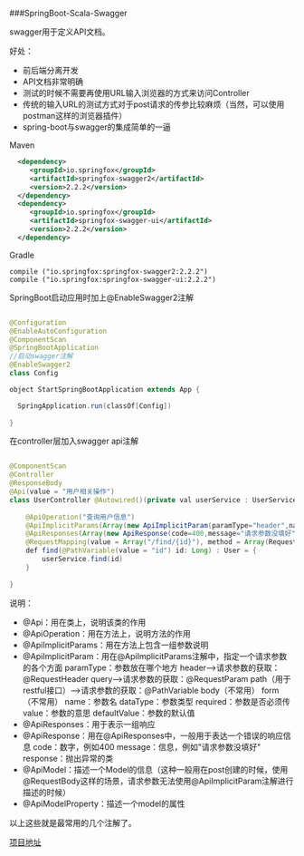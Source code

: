 ###SpringBoot-Scala-Swagger

swagger用于定义API文档。

好处：

* 前后端分离开发
* API文档非常明确
* 测试的时候不需要再使用URL输入浏览器的方式来访问Controller
* 传统的输入URL的测试方式对于post请求的传参比较麻烦（当然，可以使用postman这样的浏览器插件）
* spring-boot与swagger的集成简单的一逼

Maven

```Xml
  <dependency>
     <groupId>io.springfox</groupId>
     <artifactId>springfox-swagger2</artifactId>
     <version>2.2.2</version>
  </dependency>
  <dependency>
     <groupId>io.springfox</groupId>
     <artifactId>springfox-swagger-ui</artifactId>
     <version>2.2.2</version>
  </dependency>
```

Gradle

	compile ("io.springfox:springfox-swagger2:2.2.2")
    compile ("io.springfox:springfox-swagger-ui:2.2.2")

SpringBoot启动应用时加上@EnableSwagger2注解

```Java

@Configuration
@EnableAutoConfiguration
@ComponentScan
@SpringBootApplication
//启动swagger注解
@EnableSwagger2
class Config

object StartSpringBootApplication extends App {

  SpringApplication.run(classOf[Config])
    
}

```

在controller层加入swagger api注解

```Java

@ComponentScan
@Controller
@ResponseBody
@Api(value = "用户相关操作")
class UserController @Autowired()(private val userService : UserService){
    
    @ApiOperation("查询用户信息")
    @ApiImplicitParams(Array(new ApiImplicitParam(paramType="header",name="id",dataType="Integer",required=true,value="用户的编号",defaultValue="1")))
    @ApiResponses(Array(new ApiResponse(code=400,message="请求参数没填好"),new ApiResponse(code=404,message="请求路径没有或页面跳转路径不对")))
  	@RequestMapping(value = Array("/find/{id}"), method = Array(RequestMethod.GET))
    def find(@PathVariable(value = "id") id: Long) : User = {
        userService.find(id)
    }
    
}
```
说明：

* @Api：用在类上，说明该类的作用
* @ApiOperation：用在方法上，说明方法的作用
* @ApiImplicitParams：用在方法上包含一组参数说明
* @ApiImplicitParam：用在@ApiImplicitParams注解中，指定一个请求参数的各个方面
		paramType：参数放在哪个地方
		header-->请求参数的获取：@RequestHeader
		query-->请求参数的获取：@RequestParam
		path（用于restful接口）-->请求参数的获取：@PathVariable
		body（不常用）
		form（不常用）
		name：参数名
		dataType：参数类型
		required：参数是否必须传
		value：参数的意思
		defaultValue：参数的默认值
* @ApiResponses：用于表示一组响应
* @ApiResponse：用在@ApiResponses中，一般用于表达一个错误的响应信息
	code：数字，例如400
	message：信息，例如"请求参数没填好"
	response：抛出异常的类
* @ApiModel：描述一个Model的信息（这种一般用在post创建的时候，使用@RequestBody这样的场景，请求参数无法使用@ApiImplicitParam注解进行描述的时候）
* @ApiModelProperty：描述一个model的属性

以上这些就是最常用的几个注解了。

[项目地址](https://github.com/silence940109/WebSocket)